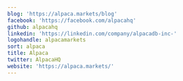 ```yaml
---
blog: 'https://alpaca.markets/blog'
facebook: 'https://facebook.com/alpacahq'
github: alpacahq
linkedin: 'https://linkedin.com/company/alpacadb-inc-'
logohandle: alpacamarkets
sort: alpaca
title: Alpaca
twitter: AlpacaHQ
website: 'https://alpaca.markets/'
---
```

